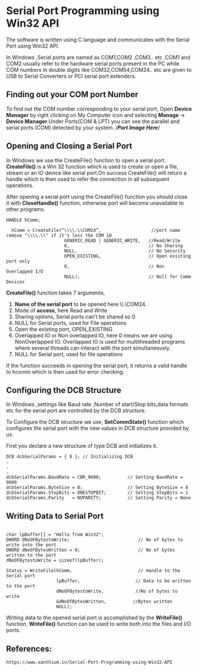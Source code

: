 # Serial Port Programming using Win32 API
The software is written using C language and communicates with the Serial Port using Win32 API.

In Windows ,Serial ports are named as COM1,COM2 ,COM3.. etc .COM1 and COM2 usually refer to the hardware serial ports present in the PC while COM numbers in double digits like COM32,COM54,COM24.. etc are given to USB to Serial Converters or PCI serial port extenders.

## Finding out your COM port Number
To find out the COM number corresponding to your serial port, Open **Device Manager** by right clicking on My Computer icon and selecting **Manage** → **Device Manager**.Under Ports(COM & LPT) you can see the parallel and serial ports (COM) detected by your system.
/*****Port Image Here*****/

## Opening and Closing a Serial Port
In Windows we use the CreateFile() function to open a serial port.
**CreateFile()** is a Win 32 function which is used to create or open a file, stream or an IO device like serial port.On success CreateFile() will return a handle which is then used to refer the connection in all subsequent operations.

After opening a serial port using the CreateFile() function you should close it with **CloseHandle()** function, otherwise port will become unavailable to other programs.

```
HANDLE hComm;

  hComm = CreateFile(“\\\\.\\COM24”,                   //port name remove "\\\\.\\" if it's less the COM 10
                      GENERIC_READ | GENERIC_WRITE,   //Read/Write
                      0,                              // No Sharing
                      NULL,                           // No Security
                      OPEN_EXISTING,                  // Open existing port only
                      0,                              // Non Overlapped I/O
                      NULL);                          // Null for Comm Devices
```

**CreateFile()** function takes 7 arguments,

1. **Name of the serial port** to be opened here \\\\.\\COM24.
2. Mode of **access**, here Read and Write
3. Sharing options, Serial ports can't be shared so 0
4. NULL for Serial ports, used for File operations
5. Open the existing port, OPEN_EXISTING
6. Overlapped IO or Non overlapped IO, here 0 means we are using NonOverlapped IO. Overlapped IO is used for multithreaded programs where
several threads can interact with the port simultaneously.
7. NULL for Serial port, used for file operations

If the function succeeds in opening the serial port, it returns a valid handle to hcomm which is then used for error checking.

## Configuring the DCB Structure

In Windows ,settings like Baud rate ,Number of start/Stop bits,data formats etc for the serial port are controlled by the DCB structure.

To Configure the DCB structure we use,
**SetCommState()** function which configures the serial port with the new values in DCB structure provided by us.

First you declare a new structure of type DCB and initializes it.
```
DCB dcbSerialParams = { 0 }; // Initializing DCB
.
.
.
dcbSerialParams.BaudRate = CBR_9600;          // Setting BaudRate = 9600
dcbSerialParams.ByteSize = 8;                 // Setting ByteSize = 8
dcbSerialParams.StopBits = ONESTOPBIT;        // Setting StopBits = 1
dcbSerialParams.Parity   = NOPARITY;          // Setting Parity = None

```

## Writing Data to Serial Port
```

char lpBuffer[] = "Hello from Win32";
DWORD dNoOFBytestoWrite;                          // No of bytes to write into the port
DWORD dNoOfBytesWritten = 0;                      // No of bytes written to the port
dNoOFBytestoWrite = sizeof(lpBuffer);

Status = WriteFile(hComm,                         // Handle to the Serial port
                   lpBuffer,                     // Data to be written to the port
                   dNoOFBytestoWrite,            //No of bytes to write
                   &dNoOfBytesWritten,          //Bytes written
                   NULL);
```

Writing data to the opened serial port is accomplished by the **WriteFile()** function. **WriteFile()** function can be used to write both into the files and I/O ports.

## References:
```
https://www.xanthium.in/Serial-Port-Programming-using-Win32-API
```
